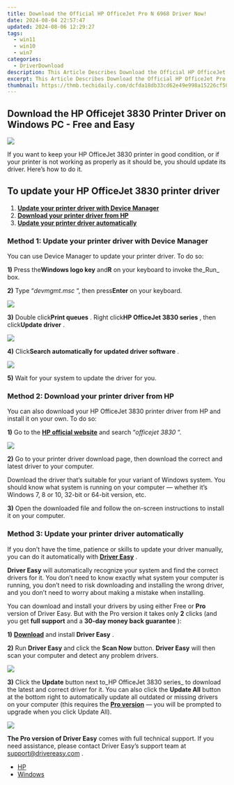 ```yaml
---
title: Download the Official HP OfficeJet Pro N 6968 Driver Now!
date: 2024-08-04 22:57:47
updated: 2024-08-06 12:29:27
tags:
  - win11
  - win10
  - win7
categories:
  - DriverDownload
description: This Article Describes Download the Official HP OfficeJet Pro N 6968 Driver Now!
excerpt: This Article Describes Download the Official HP OfficeJet Pro N 6968 Driver Now!
thumbnail: https://thmb.techidaily.com/dcfda18db33cd62e49e998a15226cf50935f6371594750217f925e9fab66f62b.jpg
---
```


## Download the HP Officejet 3830 Printer Driver on Windows PC - Free and Easy

![](https://images.drivereasy.com/wp-content/uploads/2018/06/img_5b14a804bf020.jpg)

 If you want to keep your HP OfficeJet 3830 printer in good condition, or if your printer is not working as properly as it should be, you should update its driver. Here’s how to do it.

## To update your HP OfficeJet 3830 printer driver

1. [**Update your printer driver with Device Manager**](https://tools.techidaily.com/drivereasy/download/)
2. [**Download your printer driver from HP**](https://tools.techidaily.com/drivereasy/download/)
3. [**Update your printer driver automatically**](https://tools.techidaily.com/drivereasy/download/)

### Method 1: Update your printer driver with Device Manager

You can use Device Manager to update your printer driver. To do so:

**1)** Press the**Windows logo key** and**R** on your keyboard to invoke the_Run_ box.

**2)** Type “_devmgmt.msc_ “, then press**Enter** on your keyboard.

![](https://images.drivereasy.com/wp-content/uploads/2018/05/img_5b0912dd92d53.png)

**3)** Double click**Print queues** . Right click**HP OfficeJet 3830 series** , then click**Update driver** .

![](https://images.drivereasy.com/wp-content/uploads/2018/06/img_5b14ac504d4ae.jpg)

**4)** Click**Search automatically for updated driver software** .

![](https://images.drivereasy.com/wp-content/uploads/2018/06/img_5b14ac8fb8ee9.jpg)

**5)**  Wait for your system to update the driver for you.

### Method 2: Download your printer driver from HP

 You can also download your HP OfficeJet 3830 printer driver from HP and install it on your own. To do so:

**1)** Go to the **[HP official website](http://www8.hp.com)**  and search “_officejet 3830_ “.

![](https://images.drivereasy.com/wp-content/uploads/2018/06/img_5b14ad2046844.jpg)

**2)** Go to your printer driver download page, then download the correct and latest driver to your computer.

 Download the driver that’s suitable for your variant of Windows system. You should know what system is running on your computer — whether it’s Windows 7, 8 or 10, 32-bit or 64-bit version, etc.

**3)** Open the downloaded file and follow the on-screen instructions to install it on your computer.

### Method 3: Update your printer driver automatically

 If you don’t have the time, patience or skills to update your driver manually, you can do it automatically with [**Driver Easy**](https://tools.techidaily.com/drivereasy/download/) .

**Driver Easy**  will automatically recognize your system and find the correct drivers for it. You don’t need to know exactly what system your computer is running, you don’t need to risk downloading and installing the wrong driver, and you don’t need to worry about making a mistake when installing.

 You can download and install your drivers by using either Free or **Pro**  version of Driver Easy. But with the Pro version it takes only **2**  clicks (and you get **full support** and a **30-day money back guarantee** ):

**1)** [**Download**](https://tools.techidaily.com/drivereasy/download/) and install **Driver Easy** .

**2)** Run **Driver Easy** and click the **Scan Now** button. **Driver Easy**  will then scan your computer and detect any problem drivers.

![](https://images.drivereasy.com/wp-content/uploads/2018/06/img_5b1a66b4a3dfe.jpg)

**3)**  Click the **Update**  button next to_HP OfficeJet 3830 series_ to download the latest and correct driver for it. You can also click the **Update All**  button at the bottom right to automatically update all outdated or missing drivers on your computer (this requires the **[Pro version](https://tools.techidaily.com/drivereasy/download/)**  — you will be prompted to upgrade when you click Update All).

![](https://images.drivereasy.com/wp-content/uploads/2018/06/img_5b14ae5b52f9f.jpg)

**The Pro version of Driver Easy**  comes with full technical support. If you need assistance, please contact Driver Easy’s support team at [support@drivereasy.com](https://tools.techidaily.com/drivereasy/download/) .

* [HP](https://tools.techidaily.com/drivereasy/download/)
* [Windows](https://tools.techidaily.com/drivereasy/download/)

<ins class="adsbygoogle"
     style="display:block"
     data-ad-format="autorelaxed"
     data-ad-client="ca-pub-7571918770474297"
     data-ad-slot="1223367746"></ins>



<ins class="adsbygoogle"
     style="display:block"
     data-ad-client="ca-pub-7571918770474297"
     data-ad-slot="8358498916"
     data-ad-format="auto"
     data-full-width-responsive="true"></ins>
